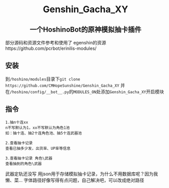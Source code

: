 <div align="center">
    <h1>Genshin_Gacha_XY</h1>
    <h2>一个HoshinoBot的原神模拟抽卡插件</h2>
</div>
部分源码和资源文件参考和使用了 egenshin的资源
https://github.com/pcrbot/erinilis-modules/

## 安装
到`/hoshino/modules`目录下`git clone https://github.com/CMHopeSunshine/Genshin_Gacha_XY`
并在`/hoshino/config/__bot__.py`的`MODULES_ON`处添加`Genshin_Gacha_XY`开启模块

## 指令
```
1.抽n十连xx
n不写默认为1，xx不写默认为角色1池
如：抽十连、抽2十连角色池、抽5十连武器池

2.查看抽卡记录
查看已抽多少发，出货率、UP率等信息

3.查看抽卡记录 角色\武器
查看抽到的角色\武器

```

武器定轨还没写
用json用于存储模拟抽卡记录，为什么不用数据库呢？因为我懒、菜...
字体路径好像写得有点问题，自己解决吧，可以改成绝对路径

